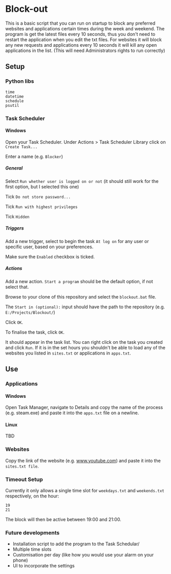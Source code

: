 # Block-out
This is a basic script that you can run on startup to block any preferred websites and applications certain times during the week and weekend. The program is get the latest files every 10 seconds, thus you don't need to restart the application when you edit the txt files. For websites it will block any new requests and applications every 10 seconds it will kill any open applications in the list. (This will need Administrators rights to run correctly)
## Setup
### Python libs
```
time
datetime
schedule
psutil
```

### Task Scheduler
#### Windows
Open your Task Scheduler. Under Actions > Task Scheduler Library click on `Create Task...`

Enter a name (e.g. `Blocker`)

##### General
Select `Run whether user is logged on or not` (it should still work for the first option, but I selected this one)

Tick `Do not store password...`

Tick `Run with highest privileges`

Tick `Hidden`

##### Triggers
Add a new trigger, select to begin the task `At log on` for any user or specific user, based on your preferences.

Make sure the `Enabled` checkbox is ticked.

##### Actions
Add a new action. `Start a program` should be the default option, if not select that.

Browse to your clone of this repository and select the `blockout.bat` file.

The `Start in (optional):` input should have the path to the repository (e.g. `E:/Projects/Blockout/`)

Click `OK`.

To finalise the task, click `OK`.

It should appear in the task list.
You can right click on the task you created and click `Run`.
If it is in the set hours you shouldn't be able to load any of the websites you listed in `sites.txt` or applications in `apps.txt`.

## Use
### Applications
#### Windows
Open Task Manager, navigate to Details and copy the name of the process (e.g. steam.exe) and paste it into the `apps.txt` file on a newline.
#### Linux
TBD
### Websites
Copy the link of the website (e.g. www.youtube.com) and paste it into the `sites.txt file`. 
### Timeout Setup
Currently it only allows a single time slot for `weekdays.txt` and `weekends.txt` respectively, on the hour:
```
19
21
```
The block will then be active between 19:00 and 21:00.

### Future developments
- Installation script to add the program to the Task Schedular/
- Multiple time slots
- Customisation per day (like how you would use your alarm on your phone)
- UI to incorporate the settings